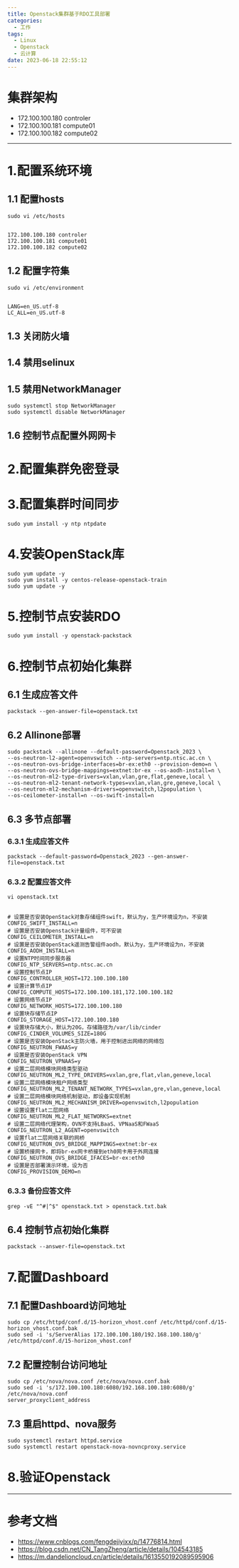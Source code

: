 ```yaml
---
title: Openstack集群基于RDO工具部署
categories:
  - 工作
tags:
  - Linux
  - Openstack
  - 云计算
date: 2023-06-18 22:55:12
---
```


# 集群架构

- 172.100.100.180 controler
- 172.100.100.181 compute01
- 172.100.100.182 compute02

---------

# 1.配置系统环境

## 1.1 配置hosts

    sudo vi /etc/hosts


    172.100.100.180 controler
    172.100.100.181 compute01
    172.100.100.182 compute02

## 1.2 配置字符集

    sudo vi /etc/environment


    LANG=en_US.utf-8
    LC_ALL=en_US.utf-8

## 1.3 关闭防火墙

## 1.4 禁用selinux

## 1.5 禁用NetworkManager

    sudo systemctl stop NetworkManager
    sudo systemctl disable NetworkManager

## 1.6 控制节点配置外网网卡

# 2.配置集群免密登录

# 3.配置集群时间同步

    sudo yum install -y ntp ntpdate

# 4.安装OpenStack库

    sudo yum update -y
    sudo yum install -y centos-release-openstack-train
    sudo yum update -y

# 5.控制节点安装RDO

    sudo yum install -y openstack-packstack

# 6.控制节点初始化集群

## 6.1 生成应答文件

    packstack --gen-answer-file=openstack.txt

## 6.2 Allinone部署

    sudo packstack --allinone --default-password=Openstack_2023 \
    --os-neutron-l2-agent=openvswitch --ntp-servers=ntp.ntsc.ac.cn \
    --os-neutron-ovs-bridge-interfaces=br-ex:eth0 --provision-demo=n \
    --os-neutron-ovs-bridge-mappings=extnet:br-ex --os-aodh-install=n \
    --os-neutron-ml2-type-drivers=vxlan,vlan,gre,flat,geneve,local \
    --os-neutron-ml2-tenant-network-types=vxlan,vlan,gre,geneve,local \
    --os-neutron-ml2-mechanism-drivers=openvswitch,l2population \
    --os-ceilometer-install=n --os-swift-install=n

## 6.3 多节点部署

### 6.3.1 生成应答文件

    packstack --default-password=Openstack_2023 --gen-answer-file=openstack.txt

### 6.3.2 配置应答文件

    vi openstack.txt


    # 设置是否安装OpenStack对象存储组件swift，默认为y，生产环境设为n，不安装
    CONFIG_SWIFT_INSTALL=n
    # 设置是否安装Openstack计量组件，可不安装
    CONFIG_CEILOMETER_INSTALL=n
    # 设置是否安装OpenStack遥测告警组件aodh，默认为y，生产环境设为n，不安装
    CONFIG_AODH_INSTALL=n
    # 设置NTP时间同步服务器
    CONFIG_NTP_SERVERS=ntp.ntsc.ac.cn
    # 设置控制节点IP
    CONFIG_CONTROLLER_HOST=172.100.100.180
    # 设置计算节点IP
    CONFIG_COMPUTE_HOSTS=172.100.100.181,172.100.100.182
    # 设置网络节点IP
    CONFIG_NETWORK_HOSTS=172.100.100.180
    # 设置块存储节点IP
    CONFIG_STORAGE_HOST=172.100.100.180
    # 设置块存储大小，默认为20G，存储路径为/var/lib/cinder
    CONFIG_CINDER_VOLUMES_SIZE=180G
    # 设置是否安装OpenStack主防火墙，用于控制进出网络的网络包
    CONFIG_NEUTRON_FWAAS=y
    # 设置是否安装OpenStack VPN
    CONFIG_NEUTRON_VPNAAS=y
    # 设置二层网络模块网络类型驱动
    CONFIG_NEUTRON_ML2_TYPE_DRIVERS=vxlan,gre,flat,vlan,geneve,local
    # 设置二层网络模块租户网络类型
    CONFIG_NEUTRON_ML2_TENANT_NETWORK_TYPES=vxlan,gre,vlan,geneve,local
    # 设置二层网络模块网络机制驱动，即设备实现机制
    CONFIG_NEUTRON_ML2_MECHANISM_DRIVER=openvswitch,l2population
    # 设置设置flat二层网络
    CONFIG_NEUTRON_ML2_FLAT_NETWORKS=extnet
    # 设置二层网络代理架构，OVN不支持LBaaS、VPNaaS和FWaaS
    CONFIG_NEUTRON_L2_AGENT=openvswitch
    # 设置flat二层网络关联的网桥
    CONFIG_NEUTRON_OVS_BRIDGE_MAPPINGS=extnet:br-ex
    # 设置桥接网卡，即将br-ex网卡桥接到eth0网卡用于外网连接
    CONFIG_NEUTRON_OVS_BRIDGE_IFACES=br-ex:eth0
    # 设置是否部署演示环境，设为否
    CONFIG_PROVISION_DEMO=n

### 6.3.3 备份应答文件

    grep -vE "^#|^$" openstack.txt > openstack.txt.bak

## 6.4 控制节点初始化集群

    packstack --answer-file=openstack.txt

# 7.配置Dashboard

## 7.1 配置Dashboard访问地址

    sudo cp /etc/httpd/conf.d/15-horizon_vhost.conf /etc/httpd/conf.d/15-horizon_vhost.conf.bak
    sudo sed -i 's/ServerAlias 172.100.100.180/192.168.100.180/g' /etc/httpd/conf.d/15-horizon_vhost.conf

## 7.2 配置控制台访问地址

    sudo cp /etc/nova/nova.conf /etc/nova/nova.conf.bak
    sudo sed -i 's/172.100.100.180:6080/192.168.100.180:6080/g' /etc/nova/nova.conf
    server_proxyclient_address

## 7.3 重启httpd、nova服务

    sudo systemctl restart httpd.service
    sudo systemctl restart openstack-nova-novncproxy.service 

# 8.验证Openstack

---------

# 参考文档

- https://www.cnblogs.com/fengdejiyixx/p/14776814.html
- https://blog.csdn.net/CN_TangZheng/article/details/104543185
- https://m.dandelioncloud.cn/article/details/1613550192089595906